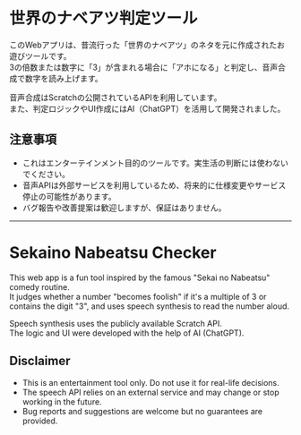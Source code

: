 # 世界のナベアツ判定ツール

このWebアプリは、昔流行った「世界のナベアツ」のネタを元に作成されたお遊びツールです。  
3の倍数または数字に「3」が含まれる場合に「アホになる」と判定し、音声合成で数字を読み上げます。  

音声合成はScratchの公開されているAPIを利用しています。  
また、判定ロジックやUI作成にはAI（ChatGPT）を活用して開発されました。  

## 注意事項

- これはエンターテインメント目的のツールです。実生活の判断には使わないでください。  
- 音声APIは外部サービスを利用しているため、将来的に仕様変更やサービス停止の可能性があります。  
- バグ報告や改善提案は歓迎しますが、保証はありません。

---

# Sekaino Nabeatsu Checker

This web app is a fun tool inspired by the famous "Sekai no Nabeatsu" comedy routine.  
It judges whether a number "becomes foolish" if it's a multiple of 3 or contains the digit "3", and uses speech synthesis to read the number aloud.

Speech synthesis uses the publicly available Scratch API.  
The logic and UI were developed with the help of AI (ChatGPT).

## Disclaimer

- This is an entertainment tool only. Do not use it for real-life decisions.  
- The speech API relies on an external service and may change or stop working in the future.  
- Bug reports and suggestions are welcome but no guarantees are provided.
